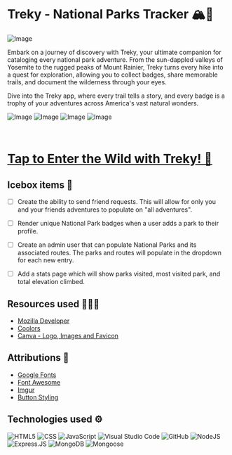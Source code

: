 # Treky - National Parks Tracker 🏔️🐻

![Image](https://i.imgur.com/NA2iWtQ.png)

Embark on a journey of discovery with Treky, your ultimate companion for cataloging every national park adventure. From the sun-dappled valleys of Yosemite to the rugged peaks of Mount Rainier, Treky turns every hike into a quest for exploration, allowing you to collect badges, share memorable trails, and document the wilderness through your eyes. 

Dive into the Treky app, where every trail tells a story, and every badge is a trophy of your adventures across America's vast natural wonders.

![Image](https://i.imgur.com/alnVLse.png)
![Image](https://i.imgur.com/pOCEede.png)
![Image](https://i.imgur.com/CyVidIJ.png)
![Image](https://i.imgur.com/wObP7v9.png)

<br>

# [Tap to Enter the Wild with Treky! 🌟](https://national-parks-arya.fly.dev/)


## Icebox items 🧊
- [ ] Create the ability to send friend requests. This will allow for only you and your friends adventures to populate on "all adventures".
- [ ] Render unique National Park badges when a user adds a park to their profile.
- [ ] Create an admin user that can populate National Parks and its associated routes. The parks and routes will populate in the dropdown for each new entry.  
- [ ] Add a stats page which will show parks visited, most visited park, and total elevation climbed. 


## Resources used 👩🏽‍💻
- [Mozilla Developer](https://developer.mozilla.org/en-US/)
- [Coolors](https://coolors.co/palettes/trending)
- [Canva - Logo, Images and Favicon](https://www.canva.com/)

## Attributions 🛟
- [Google Fonts](https://fonts.google.com/)
- [Font Awesome](https://fontawesome.com/)
- [Imgur](https://imgur.com/a/HlvPBcZ)
- [Button Styling](https://getcssscan.com/css-buttons-examples)

## Technologies used ⚙️
![HTML5](https://img.shields.io/badge/html5-%23E34F26.svg?style=for-the-badge&logo=html5&logoColor=white)
![CSS](https://img.shields.io/badge/CSS-239120?&style=for-the-badge&logo=css3&logoColor=white)
![JavaScript](https://img.shields.io/badge/javascript-%23323330.svg?style=for-the-badge&logo=javascript&logoColor=%23F7DF1E)
![Visual Studio Code](https://img.shields.io/badge/Visual%20Studio%20Code-0078d7.svg?style=for-the-badge&logo=visual-studio-code&logoColor=white)
![GitHub](https://img.shields.io/badge/GitHub-100000?style=for-the-badge&logo=github&logoColor=white)
![NodeJS](https://img.shields.io/badge/Node.js-43853D?style=for-the-badge&logo=node.js&logoColorj=white)
![Express.JS](https://img.shields.io/badge/Express.js-404D59?style=for-the-badge)
![MongoDB](https://img.shields.io/badge/MongoDB-4EA94B?style=for-the-badge&logo=mongodb&logoColor=white)
![Mongoose](https://img.shields.io/badge/Mongoose-880000.svg?style=for-the-badge&logo=Mongoose&logoColor=white)